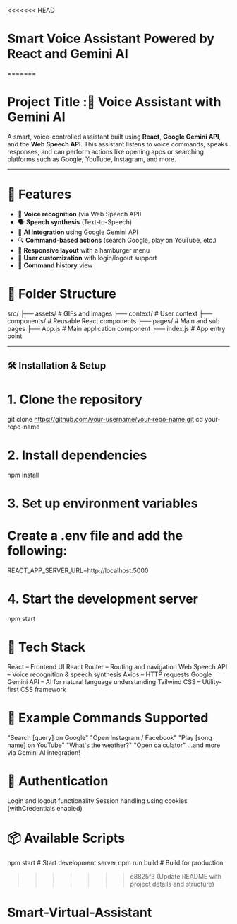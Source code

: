 <<<<<<< HEAD
# Smart Voice Assistant Powered by React and Gemini AI
=======
# Project Title :🧠 Voice Assistant with Gemini AI

A smart, voice-controlled assistant built using **React**, **Google Gemini API**, and the **Web Speech API**. This assistant listens to voice commands, speaks responses, and can perform actions like opening apps or searching platforms such as Google, YouTube, Instagram, and more.

---

# 🔧 Features

- 🎤 **Voice recognition** (via Web Speech API)
- 🗣️ **Speech synthesis** (Text-to-Speech)
- 🧠 **AI integration** using Google Gemini API
- 🔍 **Command-based actions** (search Google, play on YouTube, etc.)
- 📱 **Responsive layout** with a hamburger menu
- 🧑 **User customization** with login/logout support
- 📜 **Command history** view

# 📁 Folder Structure

src/
├── assets/ # GIFs and images
├── context/ # User context
├── components/ # Reusable React components
├── pages/ # Main and sub pages
├── App.js # Main application component
└── index.js # App entry point

---

## 🛠️ Installation & Setup

# 1. Clone the repository

git clone https://github.com/your-username/your-repo-name.git
cd your-repo-name

# 2. Install dependencies

npm install

# 3. Set up environment variables

# Create a .env file and add the following:

REACT_APP_SERVER_URL=http://localhost:5000

# 4. Start the development server

npm start

# 🧠 Tech Stack

React – Frontend UI
React Router – Routing and navigation
Web Speech API – Voice recognition & speech synthesis
Axios – HTTP requests
Google Gemini API – AI for natural language understanding
Tailwind CSS – Utility-first CSS framework

# 📌 Example Commands Supported

"Search [query] on Google"
"Open Instagram / Facebook"
"Play [song name] on YouTube"
"What's the weather?"
"Open calculator"
...and more via Gemini AI integration!

# 🔐 Authentication

Login and logout functionality
Session handling using cookies (withCredentials enabled)

# 📦 Available Scripts

npm start # Start development server
npm run build # Build for production
>>>>>>> e8825f3 (Update README with project details and structure)
# Smart-Virtual-Assistant
